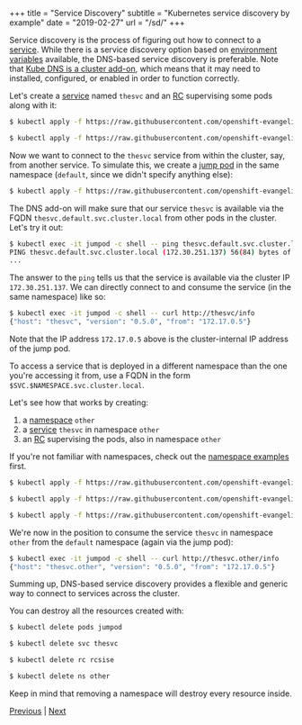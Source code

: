 +++
title = "Service Discovery"
subtitle = "Kubernetes service discovery by example"
date = "2019-02-27"
url = "/sd/"
+++

Service discovery is the process of figuring out how to connect to a [service](/service/).
While there is a service discovery option based on [environment variables](https://kubernetes.io/docs/concepts/services-networking/connect-applications-service/#environment-variables) available,
the DNS-based service discovery is preferable. Note that [Kube DNS is a cluster add-on](https://github.com/kubernetes/kubernetes/blob/master/cluster/addons/dns/kube-dns/README.md), which means that it may need to installed, configured, or enabled in order to function correctly.

Let's create a [service](https://github.com/openshift-evangelists/kbe/blob/main/specs/sd/svc.yaml) named
`thesvc` and an [RC](https://github.com/openshift-evangelists/kbe/blob/main/specs/sd/rc.yaml) supervising
some pods along with it:

```bash
$ kubectl apply -f https://raw.githubusercontent.com/openshift-evangelists/kbe/main/specs/sd/rc.yaml

$ kubectl apply -f https://raw.githubusercontent.com/openshift-evangelists/kbe/main/specs/sd/svc.yaml
```

Now we want to connect to the `thesvc` service from within the cluster, say, from another service.
To simulate this, we create a [jump pod](https://github.com/openshift-evangelists/kbe/blob/main/specs/sd/jumpod.yaml)
in the same namespace (`default`, since we didn't specify anything else):

```bash
$ kubectl apply -f https://raw.githubusercontent.com/openshift-evangelists/kbe/main/specs/sd/jumpod.yaml
```

The DNS add-on will make sure that our service `thesvc` is available via the FQDN
`thesvc.default.svc.cluster.local` from other pods in the cluster. Let's try it out:

```bash
$ kubectl exec -it jumpod -c shell -- ping thesvc.default.svc.cluster.local
PING thesvc.default.svc.cluster.local (172.30.251.137) 56(84) bytes of data.
...
```

The answer to the `ping` tells us that the service is available via the cluster
IP `172.30.251.137`. We can directly connect to and consume the service (in the same namespace) like so:

 ```bash
 $ kubectl exec -it jumpod -c shell -- curl http://thesvc/info
{"host": "thesvc", "version": "0.5.0", "from": "172.17.0.5"}
```

Note that the IP address `172.17.0.5` above is the cluster-internal IP address
of the jump pod.

To access a service that is deployed in a different namespace than the one you're
accessing it from, use a FQDN in the form `$SVC.$NAMESPACE.svc.cluster.local`.

Let's see how that works by creating:

1. a [namespace](https://github.com/openshift-evangelists/kbe/blob/main/specs/sd/other-ns.yaml) `other`
1. a [service](https://github.com/openshift-evangelists/kbe/blob/main/specs/sd/other-svc.yaml) `thesvc` in namespace `other`
1. an [RC](https://github.com/openshift-evangelists/kbe/blob/main/specs/sd/other-rc.yaml) supervising the pods, also in namespace `other`

If you're not familiar with namespaces, check out the [namespace examples](/ns/) first.

```bash
$ kubectl apply -f https://raw.githubusercontent.com/openshift-evangelists/kbe/main/specs/sd/other-ns.yaml

$ kubectl apply -f https://raw.githubusercontent.com/openshift-evangelists/kbe/main/specs/sd/other-rc.yaml

$ kubectl apply -f https://raw.githubusercontent.com/openshift-evangelists/kbe/main/specs/sd/other-svc.yaml
```

We're now in the position to consume the service `thesvc` in namespace `other` from the
`default` namespace (again via the jump pod):

 ```bash
$ kubectl exec -it jumpod -c shell -- curl http://thesvc.other/info
{"host": "thesvc.other", "version": "0.5.0", "from": "172.17.0.5"}
```

Summing up, DNS-based service discovery provides a flexible and generic way to
connect to services across the cluster.

You can destroy all the resources created with:

```bash
$ kubectl delete pods jumpod

$ kubectl delete svc thesvc

$ kubectl delete rc rcsise

$ kubectl delete ns other
```

Keep in mind that removing a namespace will destroy every resource inside.

[Previous](/services) | [Next](/pf)

